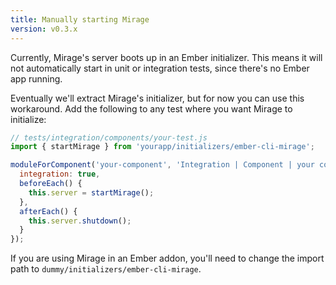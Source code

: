 ```yaml
---
title: Manually starting Mirage
version: v0.3.x
---
```


Currently, Mirage's server boots up in an Ember initializer. This means it will not automatically start in unit or integration tests, since there's no Ember app running.

Eventually we'll extract Mirage's initializer, but for now you can use this workaround. Add the following to any test where you want Mirage to initialize:

```js
// tests/integration/components/your-test.js
import { startMirage } from 'yourapp/initializers/ember-cli-mirage';

moduleForComponent('your-component', 'Integration | Component | your component', {
  integration: true,
  beforeEach() {
    this.server = startMirage();
  },
  afterEach() {
    this.server.shutdown();
  }
});
```

If you are using Mirage in an Ember addon, you'll need to change the import path to `dummy/initializers/ember-cli-mirage`.
